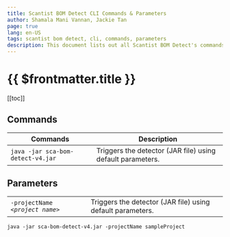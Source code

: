 ```yaml
---
title: Scantist BOM Detect CLI Commands & Parameters
author: Shamala Mani Vannan, Jackie Tan
page: true
lang: en-US
tags: scantist bom detect, cli, commands, parameters
description: This document lists out all Scantist BOM Detect's commands and parameters.
---
```


<ClientOnly>

# {{ $frontmatter.title }}

[[toc]]

## Commands

<table>
    <thead>
        <th>Commands</th>
        <th>Description</th>
    </thead>
    <tbody>
        <tr>
            <td><code>java -jar sca-bom-detect-v4.jar</code></td>
            <td>Triggers the detector (JAR file) using default parameters.</td>
        </tr>
    </tbody>
</table>

## Parameters

<table>
    <!-- <thead>
        <th>Parameters</th>
        <th>Description</th>
        <th>Sample code</th>
    </thead> -->
    <tbody>
        <tr>
            <td><code>-projectName <i>&lt;project name&gt;</i></code></td>
            <td>Triggers the detector (JAR file) using default parameters.</td>
            <!-- <td>
                <div class="language-html">
                    <button title="Copy Code" class="copy"></button>
                    <span class="lang"></span>
                    <pre class="shiki material-theme-palenight">
                        <code>
                            <span class="line">-projectName sampleProject</span>
                        </code>
                    </pre>
                </div>
            </td> -->
        </tr>
    </tbody>
</table>

```shell
java -jar sca-bom-detect-v4.jar -projectName sampleProject
```

</ClientOnly>
